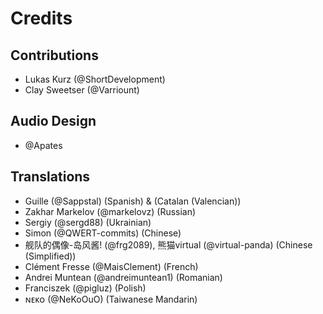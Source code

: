 # Credits
## Contributions
 - Lukas Kurz (@ShortDevelopment)
 - Clay Sweetser (@Varriount)

## Audio Design
 - @Apates
 
## Translations
 - Guille (@Sappstal) (Spanish) & (Catalan (Valencian))
 - Zakhar Markelov (@markelovz) (Russian)
 - Sergiy (@sergd88) (Ukrainian)
 - Simon (@QWERT-commits) (Chinese)
 - 舰队的偶像-岛风酱! (@frg2089), 熊猫virtual (@virtual-panda) (Chinese (Simplified))
 - Clément Fresse (@MaisClement) (French)
 - Andrei Muntean (@andreimuntean1) (Romanian)
 - Franciszek (@pigluz) (Polish)
 - ɴᴇᴋᴏ (@NeKoOuO) (Taiwanese Mandarin)
